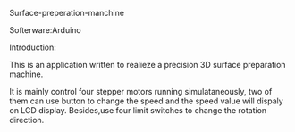 Surface-preperation-manchine

Softerware:Arduino

Introduction:

This is an application written to realieze a precision 3D surface preparation machine.

It is mainly control four stepper motors running simulataneously, two of them can use button to change the speed and the speed value will dispaly on LCD display. Besides,use four limit switches to change the rotation direction.
